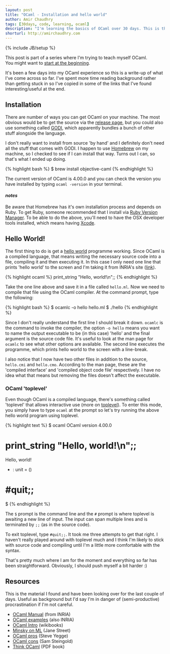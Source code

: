 ```yaml
---
layout: post
title: "OCaml - Installation and hello world"
author: Amir Chaudhry
tags: [30days, code, learning, ocaml]
description: "I'm learning the basics of OCaml over 30 days. This is the summary of the first few days."
shorturl: http://amirchaudhry.com
---
```

{% include JB/setup %}

<p class="footnote">This post is part of a series where I'm trying to teach myself OCaml.<br />
You might want to <a href="http://amirchaudhry.com/thirty-days-of-ocaml/">start at the beginning</a>.</p>

It's been a few days into my OCaml experience so this is a write-up of what I've come across so far.  I've spent more time reading background rather than getting stuck in so I've copied in some of the links that I've found interesting/useful at the end.


## Installation ##

There are number of ways you can get OCaml on your machine.  The most obvious  would be to get the source via the [release page][ocaml source], but you could also use something called [GODI][], which apparently bundles a bunch of other stuff alongside the language.  

I don't really want to install from source 'by hand' and I definitely don't need all the stuff that comes with GODI.  I happen to use [Homebrew][] on my machine, so I checked to see if I can install that way.  Turns out I can, so that's what I ended up doing.

{% highlight bash %}
$ brew install objective-caml
{% endhighlight %}

The current version of OCaml is 4.00.0 and you can check the version you have installed by typing `ocaml -version` in your terminal.


#### *notes* ####

Be aware that Homebrew has it's own installation process and depends on Ruby.  To get Ruby, someone recommended that I install via [Ruby Version Manager][RVM].  To be able to do the above, you'll need to have the OSX developer tools installed, which means having [Xcode][].  

[ocaml source]: http://caml.inria.fr/ocaml/release.en.html
[GODI]: http://godi.camlcity.org/godi/index.html
[Homebrew]: http://mxcl.github.com/homebrew/
[ruby]: http://www.ruby-lang.org
[RVM]: https://rvm.io/
[Xcode]: https://developer.apple.com/xcode/

## Hello World! ##

The first thing to do is get a [hello world][] programme working.  Since OCaml is a compiled language, that means writing the necessary source code into a file, compiling it and then executing it.  In this case I only need one line that prints 'hello world' to the screen and I'm taking it from INRIA's site ([link][]).

{% highlight ocaml %}
print_string "Hello, world!\n";;
{% endhighlight %}

Take the one line above and save it in a file called `hello.ml`.  Now we need to compile that file using the OCaml compiler.  At the command prompt, type the following:

{% highlight bash %}
$ ocamlc -o hello hello.ml
$ ./hello
{% endhighlight %}

Since I don't really understand the first line I should break it down. `ocamlc` is the command to invoke the compiler, the option `-o hello` means you want to name the output executable to be (in this case) 'hello' and the final argument is the source code file.  It's useful to look at the man page for `ocamlc` to see what other options are available.  The second line executes the programme, which prints hello world to the screen with a line-break.

I also notice that I now have two other files in addition to the source, `hello.cmi` and `hello.cmo`.  According to the man page, these are the 'compiled interface' and 'compiled object code file' respectively.  I have no idea what that means but removing the files doesn't affect the executable.

[link]: http://caml.inria.fr/pub/docs/u3-ocaml/ocaml-steps.html

### OCaml 'toplevel' ###

Even though OCaml is a compiled language, there's something called 'toplevel' that allows interactive use (more on [toplevel][]).  To enter this mode, you simply have to type `ocaml` at the prompt so let's try running the above hello world program using toplevel.

{% highlight text %}
$ ocaml
        OCaml version 4.00.0

# print_string "Hello, world!\n";;
Hello, world!
- : unit = ()
# #quit;;
$ 
{% endhighlight %}

The `$` prompt is the command line and the `#` prompt is where toplevel is awaiting a new line of input.  The input can span multiple lines and is terminated by `;;` (as in the source code).

To exit toplevel, type `#quit;;`.  It took me three attempts to get that right.  I haven't really played around with toplevel much and I think I'm likely to stick with source code and compiling until I'm a little more comfortable with the syntax.  

That's pretty much where I am for the moment and everything so far has been straightforward.  Obviously, I should push myself a bit harder :)

[hello world]: http://en.wikipedia.org/wiki/Hello_world_program
[toplevel]: http://caml.inria.fr/pub/docs/manual-ocaml-4.00/manual023.html


## Resources ##

This is the material I found and have been looking over for the last couple of days.  Useful as background but I'd say I'm in danger of (semi-productive) procrastination if I'm not careful.

- [OCaml Manual](http://caml.inria.fr/pub/docs/manual-ocaml-4.00) (from INRIA)
- [OCaml examples](http://caml.inria.fr/about/taste.en.html) (also INRIA)
- [OCaml Intro](http://en.wikibooks.org/wiki/Objective_Caml/Introduction) (wikibooks)
- [Minsky on ML](https://ocaml.janestreet.com/?q=node/82) (Jane Street)
- [OCaml pros](https://sites.google.com/site/steveyegge2/ocaml) (Steve Yegge)
- [OCaml cons](http://www.podval.org/~sds/ocaml-sucks.html) (Sam Steingold)
- [Think OCaml](http://www.thinkocaml.com) (PDF book)

<!--
    http://news.ycombinator.com/item?id=112129
    http://dave.fayr.am/posts/2011-08-19-lets-go-shopping.html
-->
